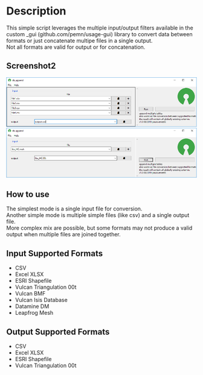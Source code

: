# Description  
This simple script leverages the multiple input/output filters available in the custom _gui (github.com/pemn/usage-gui) library to convert data between formats or just concatenate multipe files in a single output.  
Not all formats are valid for output or for concatenation.

## Screenshot2
![screenshot1](https://github.com/pemn/db_append/blob/master/screenshot1.png)  
![screenshot2](https://github.com/pemn/db_append/blob/master/screenshot2.png)

## How to use
The simplest mode is a single input file for conversion.  
Another simple mode is multiple simple files (like csv) and a single output file.  
More complex mix are possible, but some formats may not produce a valid output when multiple files are joined together.  

## Input Supported Formats
 - CSV
 - Excel XLSX
 - ESRI Shapefile
 - Vulcan Triangulation 00t
 - Vulcan BMF
 - Vulcan Isis Database
 - Datamine DM
 - Leapfrog Mesh

## Output Supported Formats
 - CSV
 - Excel XLSX
 - ESRI Shapefile
 - Vulcan Triangulation 00t
